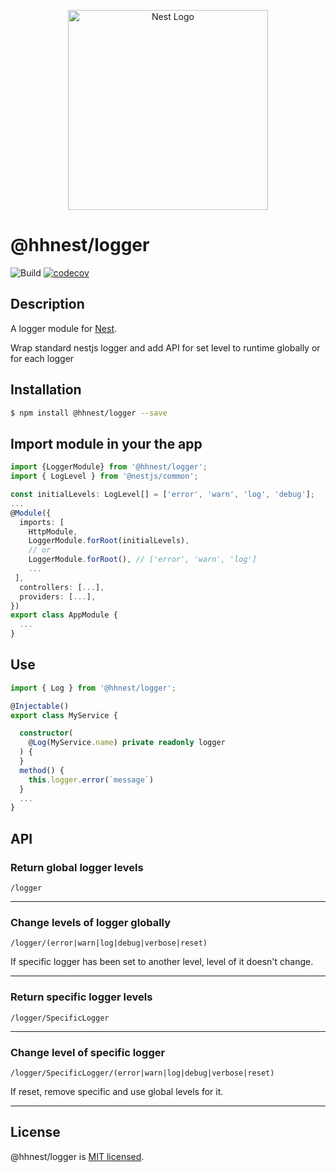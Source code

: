 <p align="center">
  <a href="http://nestjs.com/" target="blank"><img src="https://nestjs.com/img/logo_text.svg" width="320" alt="Nest Logo" /></a>
</p>

# @hhnest/logger 

![Build](https://github.com/hhnest/logger/workflows/Build/badge.svg)
[![codecov](https://codecov.io/gh/hhnest/logger/branch/master/graph/badge.svg)](https://codecov.io/gh/hhnest/logger)

## Description

A logger module for [Nest](https://github.com/nestjs/nest).

Wrap standard nestjs logger and add API for set level to runtime globally or for each logger

## Installation

```bash
$ npm install @hhnest/logger --save
```

## Import module in your the app

```typescript
import {LoggerModule} from '@hhnest/logger';
import { LogLevel } from '@nestjs/common';

const initialLevels: LogLevel[] = ['error', 'warn', 'log', 'debug'];
...
@Module({
  imports: [
    HttpModule,
    LoggerModule.forRoot(initialLevels),
    // or 
    LoggerModule.forRoot(), // ['error', 'warn', 'log']
    ...
 ],
  controllers: [...],
  providers: [...],
})
export class AppModule {
  ...
}
```

## Use

```typescript
import { Log } from '@hhnest/logger';

@Injectable()
export class MyService {

  constructor(
    @Log(MyService.name) private readonly logger
  ) {
  }
  method() {
    this.logger.error(`message`)
  }
  ...
}
```

## API

### Return global logger levels

```xpath
/logger
```


---

### Change levels of logger globally 

```xpath
/logger/(error|warn|log|debug|verbose|reset)
```

If specific logger has been set to another level, level of it doesn't change.

---

### Return specific logger levels 

```xpath
/logger/SpecificLogger
```

---

### Change level of specific logger 

```xpath
/logger/SpecificLogger/(error|warn|log|debug|verbose|reset)
```

If reset, remove specific and use global levels for it.  

---

## License

  @hhnest/logger is [MIT licensed](LICENSE).
